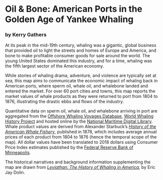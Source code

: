 # Oil & Bone: American Ports in the Golden Age of Yankee Whaling
### by Kerry Gathers

At its peak in the mid-19th century, whaling was a gigantic, global business that provided oil to light the streets and homes of Europe and America, and bone to make profitable consumer goods for sale around the world. The young United States dominated this industry, and for a time, whaling was the fifth largest sector of the American economy.  

While stories of whaling drama, adventure, and violence are typically set at sea, this map aims to communicate the economic impact of whaling back in American ports, where sperm oil, whale oil, and whalebone landed and entered the market. For over 60 port cities and towns, this map reports the market values of whale products as they were returned to port from 1804 to 1876, illustrating the drastic ebbs and flows of the industry.

Quantitative data on sperm oil, whale oil, and whalebone arriving in port are aggregated from the  [Offshore Whaling Voyages Database](https://nmdl.org/projects/aowv/American), [World Whaling History Project](http://www.worldwhalinghistory.org) and hosted online by the [National Maritime Digital Library](https://nmdl.org/). Whale product values are derived from Alexander Starbuck’s *[History of the American Whale Fishery](https://archive.org/details/historyofamerica00star)*, published in 1878, which includes average annual prices of each product from 1804 to 1876 (hence the temporal scope of the map). All dollar values have been translated to 2018 dollars using Consumer Price Index estimates published by the [Federal Reserve Bank of Minneapolis](https://www.minneapolisfed.org/community/financial-and-economic-education/cpi-calculator-information/consumer-price-index-1800).

The historical narratives and background information supplementing the map are drawn from *[Leviathan: The History of Whaling in America](http://www.powells.com/book/-9780393331578)*, by Eric Jay Dolin.

